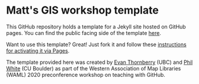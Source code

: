 # Matt's GIS workshop template

This GitHub repository holds a template for a Jekyll site hosted on GitHub pages. You can find the public facing side of the template [here](https://ubc-lib-geo.github.io/gis-workshop-waml-template/).

Want to use this template? Great! Just fork it and follow these [instructions for activating it via Pages](https://ubc-lib-geo.github.io/gis-workshop-waml-template/content/handson/fork-repo.html).

The template provided here was created by [Evan Thornberry](https://github.com/ect123) (UBC) and [Phil White](https://github.com/outpw) (CU Boulder) as part of the Western Association of Map Libraries (WAML) 2020 preconference workshop on teaching with GitHub.
